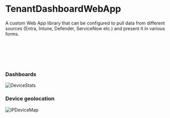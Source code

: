 # TenantDashboardWebApp
A custom Web App library that can be configured to pull data from different sources (Entra, Intune, Defender, ServiceNow etc.) and present it in various forms.
<br><br><br><br><br><br>

### Dashboards
![DeviceStats](https://github.com/AdrianbCojocaru/TenantDashboardWebApp/blob/main/screenshots/DeviceStats.png)
### Device geolocation
![IPDeviceMap](https://github.com/AdrianbCojocaru/TenantDashboardWebApp/blob/main/screenshots/DeviceMap.png)